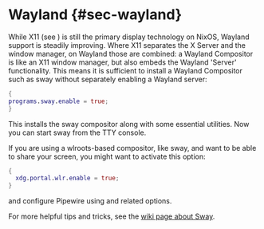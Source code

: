 # Wayland {#sec-wayland}

While X11 (see [](#sec-x11)) is still the primary display technology
on NixOS, Wayland support is steadily improving. Where X11 separates the
X Server and the window manager, on Wayland those are combined: a
Wayland Compositor is like an X11 window manager, but also embeds the
Wayland 'Server' functionality. This means it is sufficient to install
a Wayland Compositor such as sway without separately enabling a Wayland
server:

```nix
{
programs.sway.enable = true;
}
```

This installs the sway compositor along with some essential utilities.
Now you can start sway from the TTY console.

If you are using a wlroots-based compositor, like sway, and want to be
able to share your screen, you might want to activate this option:

```nix
{
  xdg.portal.wlr.enable = true;
}
```

and configure Pipewire using
[](#opt-services.pipewire.enable)
and related options.

For more helpful tips and tricks, see the
[wiki page about Sway](https://wiki.nixos.org/wiki/Sway).
